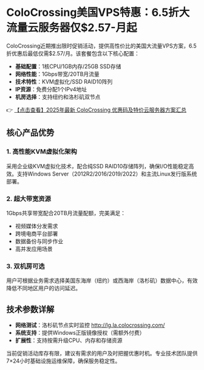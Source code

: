 # ColoCrossing美国VPS特惠：6.5折大流量云服务器仅$2.57-月起

ColoCrossing近期推出限时促销活动，提供高性价比的美国大流量VPS方案，6.5折优惠后最低仅需$2.57/月。该套餐包含以下核心配置：

- **基础配置**：1核CPU/1GB内存/25GB SSD存储
- **网络性能**：1Gbps带宽/20TB月流量
- **技术特性**：KVM虚拟化/SSD RAID10阵列
- **IP资源**：免费分配1个IPv4地址
- **机房选择**：支持纽约和洛杉矶双节点

👉 [【点击查看】2025年最新 ColoCrossing 优惠码及特价云服务器方案汇总](https://bit.ly/ColoCrossing)

## 核心产品优势

### 1. 高性能KVM虚拟化架构
采用企业级KVM虚拟化技术，配合纯SSD RAID10存储阵列，确保I/O性能稳定高效。支持Windows Server（2012R2/2016/2019/2022）和主流Linux发行版系统部署。

### 2. 超大带宽资源
1Gbps共享带宽配合20TB月流量配额，完美满足：
- 视频媒体分发需求
- 跨境电商平台部署
- 数据备份与同步作业
- 高并发应用场景

### 3. 双机房可选
用户可根据业务需求选择美国东海岸（纽约）或西海岸（洛杉矶）数据中心，有效降低不同地区用户的访问延迟。

## 技术参数详解
- **网络测试**：洛杉矶节点实时监控 http://lg.la.colocrossing.com/
- **系统支持**：提供Windows正版镜像授权（需额外付费）
- **扩展性**：支持按需升级CPU、内存和存储资源

当前促销活动库存有限，建议有需求的用户及时把握优惠时机。专业技术团队提供7×24小时基础设施运维保障，确保服务稳定性。